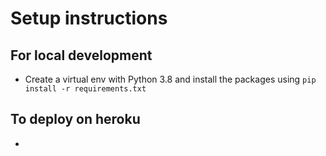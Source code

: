 # Setup instructions

## For local development
- Create a virtual env with Python 3.8 and install the packages using `pip install -r requirements.txt`

## To deploy on heroku
-

##